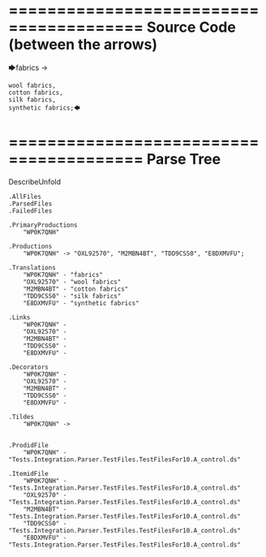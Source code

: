 ========================================
Source Code (between the arrows)
========================================

🡆fabrics ->

	wool fabrics,
	cotton fabrics,
	silk fabrics,
	synthetic fabrics;🡄

========================================
Parse Tree
========================================
DescribeUnfold

    .AllFiles
    .ParsedFiles
    .FailedFiles

    .PrimaryProductions
        "WP0K7QNH" 

    .Productions
        "WP0K7QNH" -> "OXL92570", "M2MBN4BT", "TDD9CSS0", "E8DXMVFU";

    .Translations
        "WP0K7QNH" - "fabrics"
        "OXL92570" - "wool fabrics"
        "M2MBN4BT" - "cotton fabrics"
        "TDD9CSS0" - "silk fabrics"
        "E8DXMVFU" - "synthetic fabrics"

    .Links
        "WP0K7QNH" - 
        "OXL92570" - 
        "M2MBN4BT" - 
        "TDD9CSS0" - 
        "E8DXMVFU" - 

    .Decorators
        "WP0K7QNH" - 
        "OXL92570" - 
        "M2MBN4BT" - 
        "TDD9CSS0" - 
        "E8DXMVFU" - 

    .Tildes
        "WP0K7QNH" -> 


    .ProdidFile
        "WP0K7QNH" - "Tests.Integration.Parser.TestFiles.TestFilesFor10.A_control.ds"

    .ItemidFile
        "WP0K7QNH" - "Tests.Integration.Parser.TestFiles.TestFilesFor10.A_control.ds"
        "OXL92570" - "Tests.Integration.Parser.TestFiles.TestFilesFor10.A_control.ds"
        "M2MBN4BT" - "Tests.Integration.Parser.TestFiles.TestFilesFor10.A_control.ds"
        "TDD9CSS0" - "Tests.Integration.Parser.TestFiles.TestFilesFor10.A_control.ds"
        "E8DXMVFU" - "Tests.Integration.Parser.TestFiles.TestFilesFor10.A_control.ds"

